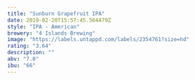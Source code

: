 ```yaml
---
title: "Sunburn Grapefruit IPA"
date: 2019-02-20T15:57:45.564479Z
style: "IPA - American"
brewery: "4 Islands Brewing"
image: "https://labels.untappd.com/labels/2354761?size=hd"
rating: "3.64"
description: ""
abv: "7.0"
ibu: "66"
---
```

